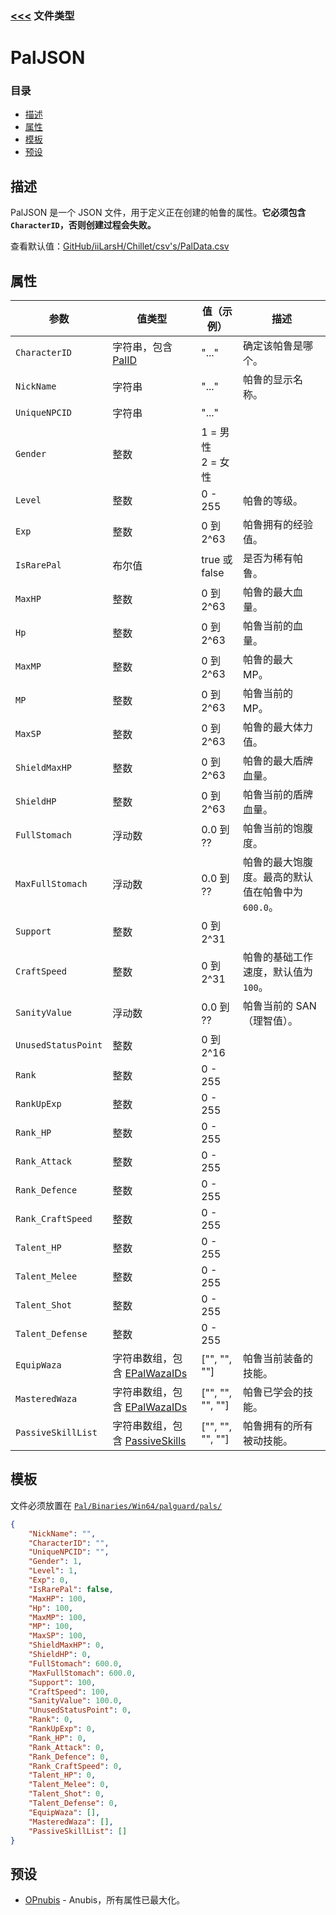 ### [<<<](README_ZH_CN.md) 文件类型

# PalJSON

### 目录
- [描述](PalJSON_ZH_CN.md#描述)
- [属性](PalJSON_ZH_CN.md#属性)
- [模板](PalJSON_ZH_CN.md#模板)
- [预设](PalJSON_ZH_CN.md#预设)

## 描述
PalJSON 是一个 JSON 文件，用于定义正在创建的帕鲁的属性。**它必须包含 `CharacterID`，否则创建过程会失败。**

查看默认值：[GitHub/iiLarsH/Chillet/csv's/PalData.csv](https://github.com/iiLarsH/Chillet/blob/698b5ea1190177533dc7924f9af9e40ff8ee4776/csv's/PalData.csv)

## 属性

| 参数 | 值类型 | 值（示例） | 描述 |
|----|--------|------------|------|
| `CharacterID` | 字符串，包含 [PalID](https://pwmodding.wiki/docs/game-data/monster-table) | "..." | 确定该帕鲁是哪个。 |
| `NickName` | 字符串 | "..." |帕鲁的显示名称。 |
| `UniqueNPCID` | 字符串 | "..." |  |
| `Gender` | 整数 | 1 = 男性<br>2 = 女性 |  |
| `Level` | 整数 | 0 - 255 |帕鲁的等级。 |
| `Exp` | 整数 | 0 到 2^63 |帕鲁拥有的经验值。 |
| `IsRarePal` | 布尔值 | true 或 false | 是否为稀有帕鲁。 |
| `MaxHP` | 整数 | 0 到 2^63 |帕鲁的最大血量。 |
| `Hp` | 整数 | 0 到 2^63 |帕鲁当前的血量。 |
| `MaxMP` | 整数 | 0 到 2^63 |帕鲁的最大 MP。 |
| `MP` | 整数 | 0 到 2^63 |帕鲁当前的 MP。 |
| `MaxSP` | 整数 | 0 到 2^63 |帕鲁的最大体力值。 |
| `ShieldMaxHP` | 整数 | 0 到 2^63 |帕鲁的最大盾牌血量。 |
| `ShieldHP` | 整数 | 0 到 2^63 |帕鲁当前的盾牌血量。 |
| `FullStomach` | 浮动数 | 0.0 到 ?? |帕鲁当前的饱腹度。 |
| `MaxFullStomach` | 浮动数 | 0.0 到 ?? |帕鲁的最大饱腹度。最高的默认值在帕鲁中为 `600.0`。 |
| `Support` | 整数 | 0 到 2^31 |  |
| `CraftSpeed` | 整数 | 0 到 2^31 |帕鲁的基础工作速度，默认值为 `100`。 |
| `SanityValue` | 浮动数 | 0.0 到 ?? |帕鲁当前的 SAN（理智值）。 |
| `UnusedStatusPoint` | 整数 | 0 到 2^16 |  |
| `Rank` | 整数 | 0 - 255 |  |
| `RankUpExp` | 整数 | 0 - 255 |  |
| `Rank_HP` | 整数 | 0 - 255 |  |
| `Rank_Attack` | 整数 | 0 - 255 |  |
| `Rank_Defence` | 整数 | 0 - 255 |  |
| `Rank_CraftSpeed` | 整数 | 0 - 255 |  |
| `Talent_HP` | 整数 | 0 - 255 |  |
| `Talent_Melee` | 整数 | 0 - 255 |  |
| `Talent_Shot` | 整数 | 0 - 255 |  |
| `Talent_Defense` | 整数 | 0 - 255 |  |
| `EquipWaza` | 字符串数组，包含 [EPalWazaIDs](../Data%20Lists/EPalWazaIDs_ZH_CN.md) | ["", "", ""] |帕鲁当前装备的技能。 |
| `MasteredWaza` | 字符串数组，包含 [EPalWazaIDs](../Data%20Lists/EPalWazaIDs_ZH_CN.md) | ["", "", "", ""] |帕鲁已学会的技能。 |
| `PassiveSkillList` | 字符串数组，包含 [PassiveSkills](../Data%20Lists/PassiveSkills_ZH_CN.md) | ["", "", "", ""] |帕鲁拥有的所有被动技能。 |

## 模板
文件必须放置在 [`Pal/Binaries/Win64/palguard/pals/`](../../README_ZH_CN.md#windows)
```json
{
    "NickName": "",
    "CharacterID": "",
    "UniqueNPCID": "",
    "Gender": 1,
    "Level": 1,
    "Exp": 0,
    "IsRarePal": false,
    "MaxHP": 100,
    "Hp": 100,
    "MaxMP": 100,
    "MP": 100,
    "MaxSP": 100,
    "ShieldMaxHP": 0,
    "ShieldHP": 0,
    "FullStomach": 600.0,
    "MaxFullStomach": 600.0,
    "Support": 100,
    "CraftSpeed": 100,
    "SanityValue": 100.0,
    "UnusedStatusPoint": 0,
    "Rank": 0,
    "RankUpExp": 0,
    "Rank_HP": 0,
    "Rank_Attack": 0,
    "Rank_Defence": 0,
    "Rank_CraftSpeed": 0,
    "Talent_HP": 0,
    "Talent_Melee": 0,
    "Talent_Shot": 0,
    "Talent_Defense": 0,
    "EquipWaza": [],
    "MasteredWaza": [],
    "PassiveSkillList": []
}
```

## 预设
* [OPnubis](PalJSON%20Presets/OPnubis.json) - Anubis，所有属性已最大化。
